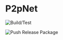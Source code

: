 
# P2pNet

![Build/Test](https://github.com/Apian-Framework/P2pNet/workflows/Build-Test/badge.svg)

![Push Release Package](https://github.com/Apian-Framework/P2pNet/workflows/Push%20Release%20Package/badge.svg)
